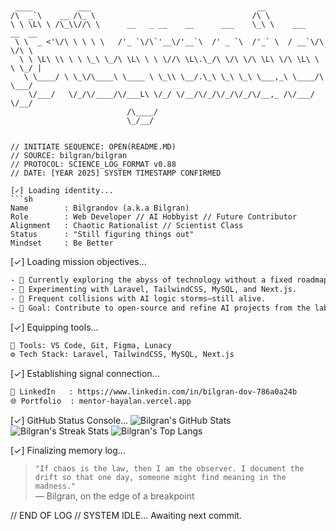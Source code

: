 
```


 ____          ___                                     __                    
/\  _`\    __ /\_ \                                   /\ \                   
\ \ \L\ \ /\_\\//\ \      __   _ __    __      ___    \_\ \    ___   __  __  
 \ \  _ <'\/\ \ \ \ \   /'_ `\/\`'__\/'__`\  /' _ `\  /'_` \  / __`\/\ \/\ \ 
  \ \ \L\ \\ \ \ \_\ \_/\ \L\ \ \ \//\ \L\.\_/\ \/\ \/\ \L\ \/\ \L\ \ \ \_/ |
   \ \____/ \ \_\/\____\ \____ \ \_\\ \__/.\_\ \_\ \_\ \___,_\ \____/\ \___/ 
    \/___/   \/_/\/____/\/___L\ \/_/ \/__/\/_/\/_/\/_/\/__,_ /\/___/  \/__/  
                          /\____/                                            
                          \_/__/                                             


// INITIATE SEQUENCE: OPEN(README.MD)
// SOURCE: bilgran/bilgran
// PROTOCOL: SCIENCE_LOG_FORMAT v0.88
// DATE: [YEAR 2025] SYSTEM TIMESTAMP CONFIRMED

[✓] Loading identity...
```sh
Name        : Bilgrandov (a.k.a Bilgran)
Role        : Web Developer // AI Hobbyist // Future Contributor
Alignment   : Chaotic Rationalist // Scientist Class
Status      : "Still figuring things out"
Mindset     : Be Better
```

[✓] Loading mission objectives...
```txt
- 🚧 Currently exploring the abyss of technology without a fixed roadmap.
- 🧪 Experimenting with Laravel, TailwindCSS, MySQL, and Next.js.
- 🧠 Frequent collisions with AI logic storms—still alive.
- 🔭 Goal: Contribute to open-source and refine AI projects from the lab.
```

[✓] Equipping tools...
```txt
🧰 Tools: VS Code, Git, Figma, Lunacy
⚙️ Tech Stack: Laravel, TailwindCSS, MySQL, Next.js
```

[✓] Establishing signal connection...
```md
🔗 LinkedIn   : https://www.linkedin.com/in/bilgran-dov-786a0a24b
🌐 Portfolio  : mentor-hayalan.vercel.app
```

[✓] GitHub Status Console...
![Bilgran's GitHub Stats](https://github-readme-stats.vercel.app/api?username=bilgran&show_icons=true&theme=tokyonight&hide_border=true)
![Bilgran's Streak Stats](https://github-readme-streak-stats.herokuapp.com/?user=bilgran&theme=tokyonight&hide_border=true)
![Bilgran's Top Langs](https://github-readme-stats.vercel.app/api/top-langs/?username=bilgran&layout=compact&theme=tokyonight&hide_border=true)

[✓] Finalizing memory log...
> `"If chaos is the law, then I am the observer. I document the drift so that one day, someone might find meaning in the madness."`  
> — Bilgran, on the edge of a breakpoint

// END OF LOG
// SYSTEM IDLE... Awaiting next commit.

